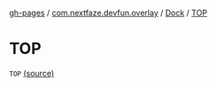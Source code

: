 [gh-pages](../../index.md) / [com.nextfaze.devfun.overlay](../index.md) / [Dock](index.md) / [TOP](./-t-o-p.md)

# TOP

`TOP` [(source)](https://github.com/NextFaze/dev-fun/tree/master/devfun-annotations/src/main/java/com/nextfaze/devfun/overlay/Dock.kt#L3)